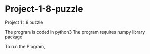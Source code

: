 # Project-1-8-puzzle
Project 1 : 8 puzzle

The program is coded in python3
The program requires numpy library package

To run the Program,

